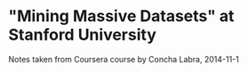 "Mining Massive Datasets" at Stanford University
================================================
Notes taken from Coursera course by Concha Labra, 2014-11-1
